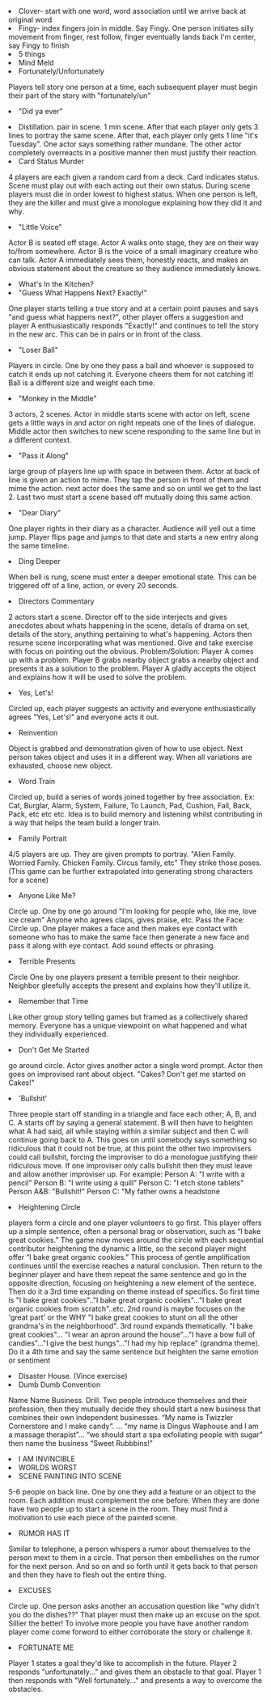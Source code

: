 <li><span class="title">Clover</span>- start with one word, word association until we arrive back at original word</li>
<li><span class="title">Fingy</span>- index fingers join in middle. Say Fingy. One person initiates silly movement from
finger, rest follow, finger eventually lands back I'm center, say Fingy to finish</li>
<li>5 things</li>
<li>Mind Meld</li>

<li><span class="title">Fortunately/Unfortunately</span><p>Players tell story one person at a time, each subsequent player
must begin their part of the story with "fortunately/un"</p></li>

<li><span class="title">"Did ya ever"</span><p></p></li>

<li><span class="title">Distillation</span>. pair in scene. 1 min scene. After that each player only gets 3 lines to portray
the same scene. After that, each player only gets 1 line
"it's Tuesday". One actor says something rather mundane. The other actor completely
overreacts in a positive manner then must justify their reaction.</li>

<!-- <li><span class="title">Hitchhiker</span><p class="instruction">2 actors in a car, everyone else is lined up. 2 actors must establish a
relationship and why they are in the car. Once relationship is established, 3rd actor sticks
thumb out as an exaggerated character and in a characteristic voice asks if they're headed
to (destination). Original 2 actors immediately take on all the characteristics of Actor 3.
They cruise down the road for a bit, having a grand time. Then driver makes and excuse
to bail. Actor 3 gets in front seat and the drill starts over.</p></li> -->

<!-- <li><span class="title">"Can't Complete Your Own ____"</span><p class="instruction">Standard scene but neither player can complete their
own sentence. Scene partner must complete the sentence then start a new sentence which
then they cannot complete. And on and on.</p></li> -->

<li><span class="title">Card Status Murder</span><p class="instruction">4 players are each given a random card from a deck. Card indicates
status. Scene must play out with each acting out their own status. During scene players
must die in order lowest to highest status. When one person is left, they are the killer and
must give a monologue explaining how they did it and why.</p></li>

<li><span class="title">"Little Voice"</span><p class="instruction">Actor B is seated off stage. Actor A walks onto stage, they are on their way
to/from somewhere. Actor B is the voice of a small imaginary creature who can talk.
Actor A immediately sees them, honestly reacts, and makes an obvious statement about
the creature so they audience immediately knows.</p></li>

<li>What's In the Kitchen?</li>

<li><span class="title">"Guess What Happens Next? Exactly!"</span><p class="instruction"> One player starts telling a true story and at a
certain point pauses and says "and guess what happens next?", other player offers a
suggestion and player A enthusiastically responds "Exactly!" and continues to tell the
story in the new arc. This can be in pairs or in front of the class.</p></li>

<li><span class="title">"Loser Ball"</span><p class="instruction"> Players in circle. One by one they pass a ball and whoever is supposed to
catch it ends up not catching it. Everyone cheers them for not catching it! Ball is a
different size and weight each time.</p></li>

<li><span class="title">"Monkey in the Middle"</span><p class="instruction"> 3 actors, 2 scenes. Actor in middle starts scene with actor on
left, scene gets a little ways in and actor on right repeats one of the lines of dialogue.
Middle actor then switches to new scene responding to the same line but in a different
context.</p></li>

<li><span class="title">"Pass it Along"</span><p class="instruction"> large group of players line up with space in between them. Actor at back
of line is given an action to mime. They tap the person in front of them and mime the
action. next actor does the same and so on until we get to the last 2. Last two must start a
scene based off mutually doing this same action.</p></li>

<li><span class="title">"Dear Diary"</span><p class="instruction"> One player rights in their diary as a character. Audience will yell out a time jump. Player flips page and jumps to that date and starts a new entry along the same
timeline.</p></li>

<li><span class="title">Ding Deeper</span><p class="instruction"> When bell is rung, scene must enter a deeper emotional state. This can be
triggered off of a line, action, or every 20 seconds.</p></li>

<li><span class="title">Directors Commentary</span><p class="instruction">2 actors start a scene. Director off to the side interjects and gives
anecdotes about whats happening in the scene, details of drama on set, details of the
story, anything pertaining to what's happening. Actors then resume scene incorporating
what was mentioned. Give and take exercise with focus on pointing out the obvious.
Problem/Solution: Player A comes up with a problem. Player B grabs nearby object grabs
a nearby object and presents it as a solution to the problem. Player A gladly accepts the
object and explains how it will be used to solve the problem.</p></li>

<li><span class="title">Yes, Let's!</span><p class="instruction">Circled up, each player suggests an activity and everyone enthusiastically
agrees "Yes, Let's!" and everyone acts it out.</p></li>

<li><span class="title">Reinvention</span><p class="instruction">Object is grabbed and demonstration given of how to use object. Next
person takes object and uses it in a different way. When all variations are exhausted,
choose new object.</p></li>

<li><span class="title">Word Train</span><p class="instruction">Circled up, build a series of words joined together by free association. Ex:
Cat, Burglar, Alarm, System, Failure, To Launch, Pad, Cushion, Fall, Back, Pack, etc etc
etc. Idea is to build memory and listening whilst contributing in a way that helps the team
build a longer train.</p></li>

<li><span class="title">Family Portrait</span><p class="instruction"> 4/5 players are up. They are given prompts to portray. "Alien Family.
Worried Family. Chicken Family. Circus family, etc" They strike those poses. (This game
can be further extrapolated into generating strong characters for a scene)</p></li>

<li><span class="title">Anyone Like Me?</span><p class="instruction">Circle up. One by one go around "I'm looking for people who, like
me, love ice cream" Anyone who agrees claps, gives praise, etc.
Pass the Face: Circle up. One player makes a face and then makes eye contact with
someone who has to make the same face then generate a new face and pass it along with
eye contact. Add sound effects or phrasing.</p></li>

<li><span class="title">Terrible Presents </span><p class="instruction">Circle One by one players present a terrible present to their neighbor.
Neighbor gleefully accepts the present and explains how they'll utilize it.</p></li>

<li><span class="title">Remember that Time</span><p class="instruction"> Like other group story telling games but framed as a collectively
shared memory. Everyone has a unique viewpoint on what happened and what they
individually experienced.</p></li>

<li><span class="title">Don't Get Me Started</span><p class="instruction"> go around circle. Actor gives another actor a single word prompt.
Actor then goes on improvised rant about object. "Cakes? Don't get me started on
Cakes!"</p></li>

<li><span class="title">'Bullshit'</span><p class="instruction"> Three people start off standing in a triangle and face each other; A, B, and C. A starts off by saying a general statement. B will then have to heighten what A had said, all
while staying within a similar subject and then C will continue going back to A. This
goes on until somebody says something so ridiculous that it could not be true, at this
point the other two improvisers could call bullshit, forcing the improviser to do a
monologue justifying their ridiculous move. If one improviser only calls bullshit then
they must leave and allow another improviser up. For example: Person A: "I write with a
pencil" Person B: "I write using a quill" Person C: "I etch stone tablets" Person A&B:
"Bullshit!" Person C: "My father owns a headstone</p></li>

<li><span class="title">Heightening Circle</span><p class="instruction">players form a circle and one player volunteers to go first. This
player offers up a simple sentence, often a personal brag or observation, such as “I bake
great cookies.” The game now moves around the circle with each sequential contributor
heightening the dynamic a little, so the second player might offer “I bake great organic
cookies.” This process of gentle amplification continues until the exercise reaches a
natural conclusion. Then return to the beginner player and have them repeat the same
sentence and go in the opposite direction, focusing on heightening a new element of the
sentece. Then do it a 3rd time expanding on theme instead of specifics. So first time is "I
bake great cookies".."I bake great organic cookies"..."I bake great organic cookies from
scratch"..etc. 2nd round is maybe focuses on the 'great part' or the WHY "I bake great
cookies to stunt on all the other grandma's in the neighborhood". 3rd round expands
thematically. "I bake great cookies"... "I wear an apron around the house"..."I have a bow
full of candies"..."I give the best hungs"..."I had my hip replace" (grandma theme). Do it
a 4th time and say the same sentence but heighten the same emotion or sentiment</p></li>

<li>Disaster House. (Vince exercise)</li>

<li><span class="title">Dumb Dumb Convention</span><p class="instruction"> Name Name Business. Drill. Two people introduce themselves
and their profession, then they mutually decide they should start a new business that
combines their own independent businesses. “My name is Twizzler Cornerstore and I
make candy“. ... “my name is Dingus Waphouse and I am a massage therapist”... “we
should start a spa exfoliating people with sugar” then name the business “Sweet
Rubbbins!”</p></li>

<li>I AM INVINCIBLE</li>

<li>WORLDS WORST</li>

<li>
<span class="title">SCENE PAINTING INTO SCENE</span>
<p class="instruction">5-6 people on back line. One by one they add a
feature or an object to the room. Each addition must complement the one before. When
they are done have two people up to start a scene in the room. They must find a
motivation to use each piece of the painted scene.</p>
</li>

<li><span class="title">RUMOR HAS IT</span><p class="instruction">Similar to telephone, a person whispers a rumor about themselves to
the person mext to them in a circle. That person then embellishes on the rumor for the
next person. And so on and so forth until it gets back to that person and then they have to
flesh out the entire thing.</p></li>

<li><span class="title">EXCUSES</span><p class="instruction"> Circle up. One person asks another an accusation question like "why didn't
you do the dishes??" That player must then make up an excuse on the spot. Sillier the
better! To involve more people you have have another random player come come forword
to either corroborate the story or challenge it.</p></li>

<li>
<span class="title">FORTUNATE ME</span><p class="instruction">Player 1 states a goal they'd like to accomplish in the future. Player
2 responds "unfortunately..." and gives them an obstacle to that goal. Player 1 then
responds with "Well fortunately..." and presents a way to overcome the obstacles.</p> 
</li>

